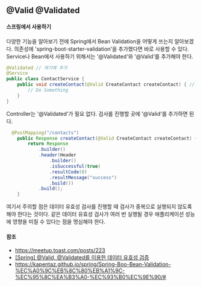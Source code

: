 ## @Valid @Validated



#### 스프링에서 사용하기

다양한 기능을 알아보기 전에 Spring에서 Bean Validation을 어떻게 쓰는지 알아보겠다. 의존성에 'spring-boot-starter-validation'을 추가했다면 바로 사용할 수 있다. Service나 Bean에서 사용하기 위해서는 '@Validated'와 '@Valid'를 추가해야 한다.

```java
@Validated // 여기에 추가
@Service
public class ContactService {
    public void createContact(@Valid CreateContact createContact) { // '@Valid'가 설정된 메서드가 호출될 때 유효성 검사를 진행한다.
        // Do Something
    }
}
```

Controller는 '@Validated'가 필요 없다. 검사를 진행할 곳에 '@Valid'를 추가하면 된다.

```java
  @PostMapping("/contacts")
    public Response createContact(@Valid CreateContact createContact) { // 메서드 호출 시 유효성 검사 진행
        return Response
            .builder()
            .header(Header
                .builder()
                .isSuccessful(true)
                .resultCode(0)
                .resultMessage("success")
                .build())
            .build();
    }
```

여기서 주의할 점은 데이터 유효성 검사를 진행할 때 검사가 중복으로 실행되지 않도록 해야 한다는 것이다. 같은 데이터 유효성 검사가 여러 번 실행될 경우 애플리케이션 성능에 영향을 미칠 수 있다는 점을 명심해야 한다.



#### 참조

- https://meetup.toast.com/posts/223
- [[Spring] @Valid, @Validated를 이용한 데이터 유효성 검증](https://velog.io/@damiano1027/Spring-Valid-Validated%EB%A5%BC-%EC%9D%B4%EC%9A%A9%ED%95%9C-%EB%8D%B0%EC%9D%B4%ED%84%B0-%EC%9C%A0%ED%9A%A8%EC%84%B1-%EA%B2%80%EC%A6%9D)
- https://kapentaz.github.io/spring/Spring-Boo-Bean-Validation-%EC%A0%9C%EB%8C%80%EB%A1%9C-%EC%95%8C%EA%B3%A0-%EC%93%B0%EC%9E%90/#